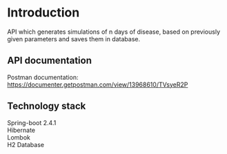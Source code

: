 # Introduction
API which generates simulations of n days of disease, based on previously given parameters and saves them in database.
## API documentation
Postman documentation: https://documenter.getpostman.com/view/13968610/TVsyeR2P
## Technology stack
Spring-boot 2.4.1 \
Hibernate \
Lombok \
H2 Database
